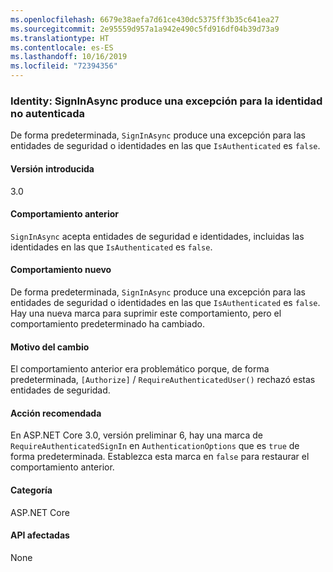 ```yaml
---
ms.openlocfilehash: 6679e38aefa7d61ce430dc5375ff3b35c641ea27
ms.sourcegitcommit: 2e95559d957a1a942e490c5fd916df04b39d73a9
ms.translationtype: HT
ms.contentlocale: es-ES
ms.lasthandoff: 10/16/2019
ms.locfileid: "72394356"
---
```

### <a name="identity-signinasync-throws-exception-for-unauthenticated-identity"></a>Identity: SignInAsync produce una excepción para la identidad no autenticada

De forma predeterminada, `SignInAsync` produce una excepción para las entidades de seguridad o identidades en las que `IsAuthenticated` es `false`.

#### <a name="version-introduced"></a>Versión introducida

3.0

#### <a name="old-behavior"></a>Comportamiento anterior

`SignInAsync` acepta entidades de seguridad e identidades, incluidas las identidades en las que `IsAuthenticated` es `false`.

#### <a name="new-behavior"></a>Comportamiento nuevo

De forma predeterminada, `SignInAsync` produce una excepción para las entidades de seguridad o identidades en las que `IsAuthenticated` es `false`. Hay una nueva marca para suprimir este comportamiento, pero el comportamiento predeterminado ha cambiado.

#### <a name="reason-for-change"></a>Motivo del cambio

El comportamiento anterior era problemático porque, de forma predeterminada, `[Authorize]` / `RequireAuthenticatedUser()` rechazó estas entidades de seguridad.

#### <a name="recommended-action"></a>Acción recomendada

En ASP.NET Core 3.0, versión preliminar 6, hay una marca de `RequireAuthenticatedSignIn` en `AuthenticationOptions` que es `true` de forma predeterminada. Establezca esta marca en `false` para restaurar el comportamiento anterior.

#### <a name="category"></a>Categoría

ASP.NET Core

#### <a name="affected-apis"></a>API afectadas

None

<!-- 

#### Affected APIs

Not detectable via API analysis

-->
